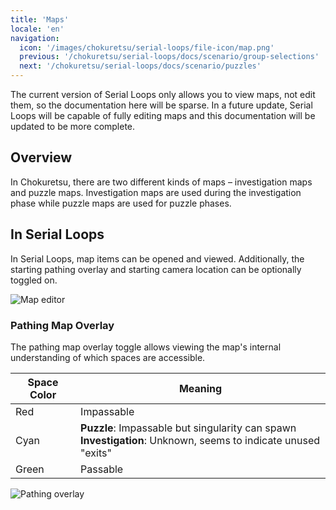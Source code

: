 ```yaml
---
title: 'Maps'
locale: 'en'
navigation:
  icon: '/images/chokuretsu/serial-loops/file-icon/map.png'
  previous: '/chokuretsu/serial-loops/docs/scenario/group-selections'
  next: '/chokuretsu/serial-loops/docs/scenario/puzzles'
---
```


The current version of Serial Loops only allows you to view maps, not edit them,
so the documentation here will be sparse. In a future update, Serial Loops will
be capable of fully editing maps and this documentation will be updated to be
more complete.

## Overview

In Chokuretsu, there are two different kinds of maps &ndash; investigation maps and puzzle maps. Investigation maps are used during
the investigation phase while puzzle maps are used for puzzle phases.

## In Serial Loops
In Serial Loops, map items can be opened and viewed. Additionally, the starting pathing overlay and starting camera location can be optionally
toggled on.

![Map editor](/images/chokuretsu/serial-loops/map-editing.png)

### Pathing Map Overlay
The pathing map overlay toggle allows viewing the map's internal understanding of which spaces are accessible.

| Space Color | Meaning |
|-------------|---------|
| Red | Impassable |
| Cyan | **Puzzle**: Impassable but singularity can spawn<br/>**Investigation**: Unknown, seems to indicate unused "exits" |
| Green | Passable |

![Pathing overlay](/images/chokuretsu/serial-loops/map-pathing-overlay.png)